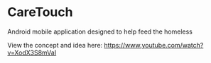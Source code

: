 # CareTouch
Android mobile application designed to help feed the homeless

View the concept and idea here: https://www.youtube.com/watch?v=XodX3S8mVaI
